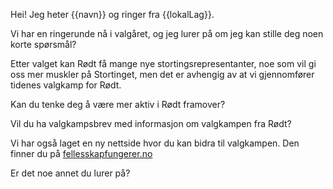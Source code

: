 Hei! Jeg heter {{navn}} og ringer fra {{lokalLag}}. 

Vi har en ringerunde nå i valgåret, og jeg lurer på om jeg kan stille deg noen korte spørsmål?

Etter valget kan Rødt få mange nye stortingsrepresentanter, noe som vil gi oss mer muskler på Stortinget, men det er avhengig av at vi gjennomfører tidenes valgkamp for Rødt.

Kan du tenke deg å være mer aktiv i Rødt framover?

Vil du ha valgkampsbrev med informasjon om valgkampen fra Rødt?

Vi har også laget en ny nettside hvor du kan bidra til valgkampen. Den finner du på [fellesskapfungerer.no](https://fellesskapfungerer.no)

Er det noe annet du lurer på?